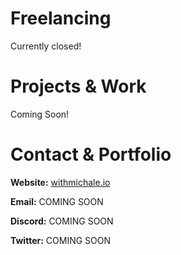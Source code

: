 <h1>Freelancing</h1>

Currently closed!

<h1>Projects & Work</h1>

Coming Soon!

<h1>Contact & Portfolio</h1>

<b>Website:</b> [withmichale.io](https://withmichael.io)

<b>Email:</b> COMING SOON

<b>Discord:</b> COMING SOON

<b>Twitter:</b> COMING SOON
